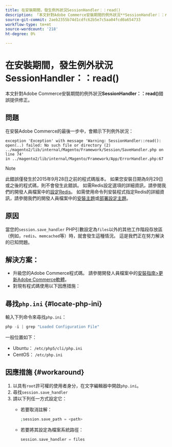 ```yaml
---
title: 在安裝期間，發生例外狀況SessionHandler：：read()
description: 「本文針對Adobe Commerce安裝期間的例外狀況**SessionHandler：：read()**錯誤提供修正。」
source-git-commit: 2aeb2355b74d1cdfc62b5e7c5aa04fcd0a654733
workflow-type: tm+mt
source-wordcount: '218'
ht-degree: 0%

---
```



# 在安裝期間，發生例外狀況SessionHandler：：read()

本文針對Adobe Commerce安裝期間的例外狀況&#x200B;**SessionHandler：：read()**&#x200B;錯誤提供修正。

## 問題

在安裝Adobe Commerce的最後一步中，會顯示下列例外狀況：

```temrinal
exception 'Exception' with message 'Warning: SessionHandler::read():
open(..) failed: No such file or directory (2) ../magento2/lib/internal/Magento/Framework/Session/SaveHandler.php on line 74'
in ../magento2/lib/internal/Magento/Framework/App/ErrorHandler.php:67
```

>[!NOTE]
>
>此錯誤僅發生於2015年9月28日之前的程式碼版本。 如果您安裝日期為9月29日或之後的程式碼，則不會發生此錯誤。 如需Redis設定選項的詳細資訊，請參閱我們的開發人員檔案中的[設定Redis](https://experienceleague.adobe.com/en/docs/commerce-operations/configuration-guide/cache/redis/config-redis)。 如需使用命令列安裝程式指定Redis的詳細資訊，請參閱我們的開發人員檔案中的[安裝主題](https://experienceleague.adobe.com/en/docs/commerce-operations/installation-guide/advanced)或[部署設定主題](https://experienceleague.adobe.com/en/docs/commerce-operations/installation-guide/tutorials/deployment)。

## 原因

當您的`session.save_handler` PHP引數設定為`files`以外的其他工作階段存放區（例如，`redis`、`memcached`等）時，就會發生這種情況。 這是我們正在努力解決的已知問題。

## 解決方案：

* 升級您的Adobe Commerce程式碼。 請參閱開發人員檔案中的[安裝指南>更新Adobe Commerce軟體](https://experienceleague.adobe.com/en/docs/commerce-operations/installation-guide/tutorials/uninstall)。
* 對現有程式碼使用以下因應措施：

## 尋找`php.ini` {#locate-php-ini}

輸入下列命令來尋找`php.ini`：

```php
php -i | grep "Loaded Configuration File"
```

一般位置如下：

* Ubuntu： `/etc/php5/cli/php.ini`
* CentOS： `/etc/php.ini`

## 因應措施 {#workaround}

1. 以具有`root`許可權的使用者身分，在文字編輯器中開啟`php.ini`。
1. 尋找`session.save_handler`
1. 請以下列任一方式設定它：
   * 若要取消註解：

     ```php
     ;session.save_path = <path>
     ```

   * 若要將其設定為檔案系統路徑：

     ```php
     session.save_handler = files
     ```
